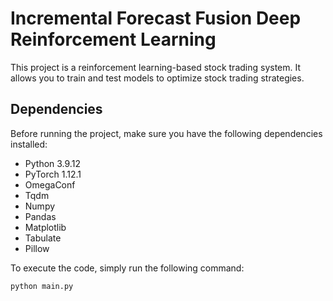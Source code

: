 # Incremental Forecast Fusion Deep Reinforcement Learning

This project is a reinforcement learning-based stock trading system. It allows you to train and test models to optimize stock trading strategies.

## Dependencies

Before running the project, make sure you have the following dependencies installed:

* Python 3.9.12
* PyTorch 1.12.1
* OmegaConf
* Tqdm
* Numpy
* Pandas
* Matplotlib
* Tabulate
* Pillow

To execute the code, simply run the following command:

```bash
python main.py
```
